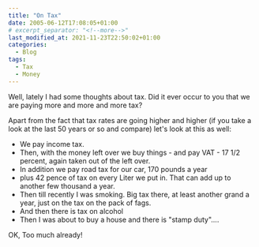 ```yaml
---
title: "On Tax"
date: 2005-06-12T17:08:05+01:00
# excerpt_separator: "<!--more-->"
last_modified_at: 2021-11-23T22:50:02+01:00
categories:
  - Blog
tags:
  - Tax
  - Money
---
```

Well, lately I had some thoughts about tax. Did it ever occur to you that we are paying more and more and more tax?

Apart from the fact that tax rates are going higher and higher (if you take a look at the last 50 years or so and compare) let's look at this as well:
- We pay income tax. 
- Then, with the money left over we buy things - and pay VAT - 17 1/2 percent, again taken out of the left over.
- In addition we pay road tax for our car, 170 pounds a year
- plus 42 pence of tax on every Liter we put in. That can add up to another few thousand a year.
- Then till recently I was smoking. Big tax there, at least another grand a year, just on the tax on the pack of fags.
- And then there is tax on alcohol
- Then I was about to buy a house and there is "stamp duty"....

OK, Too much already!

